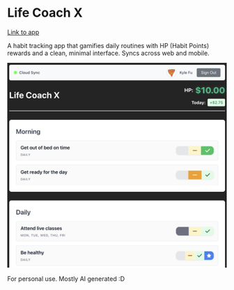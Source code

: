 # Life Coach X

[Link to app](https://kyfuse.github.io/life-coach-x/)

A habit tracking app that gamifies daily routines with HP (Habit Points) rewards and a clean, minimal interface. Syncs across web and mobile.

![Demo](public/demo.png)

For personal use. Mostly AI generated :D
